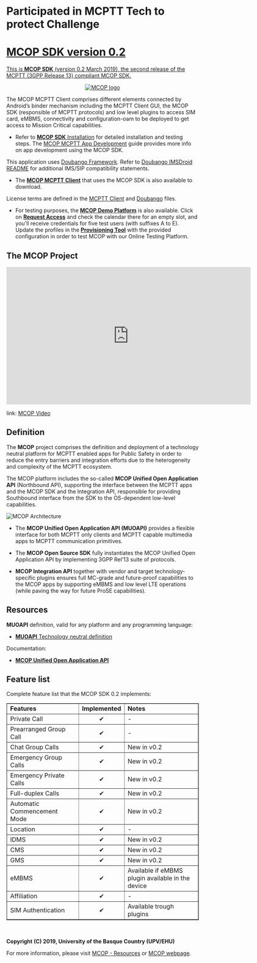 <p><h1>Participated in MCPTT Tech to protect Challenge</h1>
<a href="https://www.techtoprotectchallenge.org/contest/contest-002/" target="_blank" rel="noopener noreferrer"></p>
 

# MCOP SDK version 0.2

This is **MCOP SDK** (version 0.2 March 2019), the second release of the MCPTT (3GPP Release 13) compliant MCOP SDK.

<p align="center"><a href="https://mcopenplatform.org" target="_blank" rel="noopener noreferrer"><img src="https://demo.mcopenplatform.org/gitlist/mcop/MCOP-SDK.git/raw/master/images/logoMCOP_MD_w400px.png" alt="MCOP logo"></a></p>

The MCOP MCPTT Client comprises different elements connected by Android’s binder mechanism including the MCPTT Client GUI, the MCOP SDK (responsible of MCPTT protocols) and low level plugins to access SIM card, eMBMS, connectivity and configuration-oam to be deployed to get access to Mission Critical capabilities.

* Refer to [**MCOP SDK** Installation](https://demo.mcopenplatform.org/gitlist/mcop/MCOP-SDK.git/blob/master/docs/MCOP_SDK_Installation.md) for detailed installation and testing steps. The [MCOP MCPTT App Development](https://demo.mcopenplatform.org/gitlist/mcop/MCOP-SDK.git/blob/master/docs/MCOP_App_developing_steps.md) guide provides more info on app development using the MCOP SDK.

This application uses [Doubango Framework](https://www.doubango.org/).
Refer to [Doubango IMSDroid README](https://demo.mcopenplatform.org/gitlist/mcop/MCOP-SDK.git/blob/master/docs/imsdroid_README.md) for additional IMS/SIP compatibility statements.

* The [**MCOP MCPTT Client**](https://demo.mcopenplatform.org/gitlist/mcop/MCOP-MCPTT-Client.git/blob/master/README.md) that uses the MCOP SDK is also available to download.

License terms are defined in the [MCPTT Client](https://demo.mcopenplatform.org/gitlist/mcop/MCOP-SDK.git/blob/master/docs/Licensing.md) and [Doubango](https://demo.mcopenplatform.org/gitlist/mcop/MCOP-SDK.git/blob/master/docs/Licensing_Doubango.md) files. 

* For testing purposes, the [**MCOP Demo Platform**](https://demo.mcopenplatform.org/) is also available. Click on [**Request Access**](https://demo.mcopenplatform.org/reserve) and check the calendar there for an empty slot, and you'll receive credentials for five test users (with suffixes A to E). Update the profiles in the [**Provisioning Tool**](https://demo.mcopenplatform.org/gitlist/mcop/MCOP-SDK.git/blob/master/docs/ProvisioningTool.md) with the provided configuration in order to test MCOP with our Online Testing Platform.


## The MCOP Project

<iframe src="https://player.vimeo.com/video/269823996?title=0" width="640" height="360" frameborder="0" webkitallowfullscreen mozallowfullscreen allowfullscreen></iframe>
<p>link: <a href="https://vimeo.com/269823996">MCOP Video</a></p>


## Definition

The **MCOP** project comprises the definition and deployment of a technology neutral platform for MCPTT enabled apps for Public Safety in order to reduce the entry barriers and integration efforts due to the heterogeneity and complexity of the MCPTT ecosystem.

The MCOP platform includes the so-called **MCOP Unified Open Application API** (Northbound API), supporting the interface between the MCPTT apps and the MCOP SDK and the Integration API, responsible for providing Southbound interface from the SDK to the OS-dependent low-level capabilities.

![MCOP Architecture](https://demo.mcopenplatform.org/gitlist/mcop/MCOP-SDK.git/raw/master/images/MCOParchitecture.png)

* The **MCOP Unified Open Application API (MUOAPI)** provides a flexible interface for both MCPTT only clients and MCPTT capable multimedia apps to MCPTT communication primitives.

* The **MCOP Open Source SDK** fully instantiates the MCOP Unified Open Application API by implementing 3GPP Rel’13 suite of protocols.

* **MCOP Integration API** together with vendor and target technology-specific plugins ensures full MC-grade and future-proof capabilities to the MCOP apps by supporting eMBMS and low level LTE operations (while paving the way for future ProSE capabilities).

## Resources

**MUOAPI** definition, valid for any platform and any programming language:

* [**MUOAPI** Technology neutral definition](https://www.mcopenplatform.org/resources/MUOAPI_definition/)

Documentation:

* [**MCOP Unified Open Application API**](https://www.mcopenplatform.org/resources/MUOAPI/)

## Feature list

Complete feature list that the MCOP SDK 0.2 implements:

<table border='1' cellspacing='0' cellpadding='7'>
<blockquote><tr>
<blockquote><td><b>Features</b></td>
<td><b>Implemented</b></td>
<td><b>Notes</b></td>
</blockquote></tr>
<tr>
<blockquote><td>Private Call</td>
<td align="center"> ✔ </td>
<td> - </td>
</blockquote></tr>
<tr>
<blockquote><td>Prearranged Group Call</td>
<td align="center"> ✔ </td>
<td> - </td>
</blockquote></tr>
<tr>
<blockquote><td>Chat Group Calls</td>
<td align="center"> ✔ </td>
<td> New in v0.2 </td>
</blockquote></tr>
<tr>
<tr>
<blockquote><td>Emergency Group Calls</td>
<td align="center"> ✔ </td>
<td> New in v0.2 </td>
</blockquote></tr>
<tr>
<tr>
<blockquote><td>Emergency Private Calls</td>
<td align="center"> ✔ </td>
<td> New in v0.2 </td>
</blockquote></tr>
<tr>
<blockquote><td>Full-duplex Calls</td>
<td align="center"> ✔ </td>
<td> New in v0.2 </td>
</blockquote></tr>
<tr>
<tr>
<blockquote><td>Automatic Commencement Mode</td>
<td align="center"> ✔ </td>
<td> New in v0.2 </td>
</blockquote></tr>
<tr>
<tr>
<blockquote><td>Location</td>
<td align="center"> ✔ </td>
<td> - </td>
</blockquote></tr>
<tr>
<blockquote><td>IDMS</td>
<td align="center"> ✔ </td>
<td> New in v0.2 </td>
</blockquote></tr>
<tr>
<blockquote><td>CMS</td>
<td align="center"> ✔ </td>
<td> New in v0.2 </td>
</blockquote></tr>
<tr>
<tr>
<blockquote><td>GMS</td>
<td align="center"> ✔ </td>
<td> New in v0.2 </td>
</blockquote></tr>
<tr>
<blockquote><td>eMBMS</td>
<td align="center"> ✔ </td>
<td> Available if eMBMS plugin available in the device </td>
</blockquote></tr>
<tr>
<blockquote><td>Affiliation</td>
<td align="center"> ✔ </td>
<td> - </td>
</blockquote></tr>
<tr>
<blockquote><td>SIM Authentication</td>
<td align="center"> ✔ </td>
<td> Available trough plugins </td>
</blockquote></tr>
</blockquote><blockquote></table>
</br>




**Copyright (C) 2019, University of the Basque Country (UPV/EHU)**

For more information, please visit [MCOP - Resources](https://www.mcopenplatform.org/mcop_resources/) or [MCOP webpage](https://www.mcopenplatform.org).



